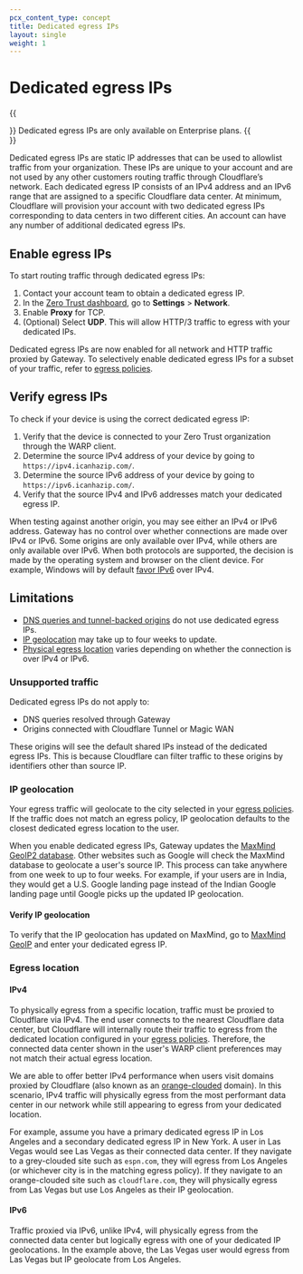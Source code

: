 ```yaml
---
pcx_content_type: concept
title: Dedicated egress IPs
layout: single
weight: 1
---
```


# Dedicated egress IPs

{{<Aside type="note">}}
Dedicated egress IPs are only available on Enterprise plans.
{{</Aside>}}

Dedicated egress IPs are static IP addresses that can be used to allowlist traffic from your organization. These IPs are unique to your account and are not used by any other customers routing traffic through Cloudflare’s network. Each dedicated egress IP consists of an IPv4 address and an IPv6 range that are assigned to a specific Cloudflare data center. At minimum, Cloudflare will provision your account with two dedicated egress IPs corresponding to data centers in two different cities. An account can have any number of additional dedicated egress IPs.

## Enable egress IPs

To start routing traffic through dedicated egress IPs:

1. Contact your account team to obtain a dedicated egress IP.
2. In the [Zero Trust dashboard](https://dash.teams.cloudflare.com), go to **Settings** > **Network**.
3. Enable **Proxy** for TCP.
4. (Optional) Select **UDP**. This will allow HTTP/3 traffic to egress with your dedicated IPs.

Dedicated egress IPs are now enabled for all network and HTTP traffic proxied by Gateway. To selectively enable dedicated egress IPs for a subset of your traffic, refer to [egress policies](/cloudflare-one/policies/filtering/dedicated-egress-ips/egress-policies/).

## Verify egress IPs

To check if your device is using the correct dedicated egress IP:

1. Verify that the device is connected to your Zero Trust organization through the WARP client.
2. Determine the source IPv4 address of your device by going to `https://ipv4.icanhazip.com/`.
3. Determine the source IPv6 address of your device by going to `https://ipv6.icanhazip.com/`.
4. Verify that the source IPv4 and IPv6 addresses match your dedicated egress IP.

When testing against another origin, you may see either an IPv4 or IPv6 address. Gateway has no control over whether connections are made over IPv4 or IPv6. Some origins are only available over IPv4, while others are only available over IPv6. When both protocols are supported, the decision is made by the operating system and browser on the client device. For example, Windows will by default [favor IPv6](https://docs.microsoft.com/en-us/troubleshoot/windows-server/networking/configure-ipv6-in-windows) over IPv4.

## Limitations

- [DNS queries and tunnel-backed origins](#unsupported-traffic) do not use dedicated egress IPs.
- [IP geolocation](#ip-geolocation) may take up to four weeks to update.
- [Physical egress location](#egress-location) varies depending on whether the connection is over IPv4 or IPv6.

### Unsupported traffic

Dedicated egress IPs do not apply to:

- DNS queries resolved through Gateway
- Origins connected with Cloudflare Tunnel or Magic WAN

These origins will see the default shared IPs instead of the dedicated egress IPs. This is because Cloudflare can filter traffic to these origins by identifiers other than source IP.

### IP geolocation

Your egress traffic will geolocate to the city selected in your [egress policies](/cloudflare-one/policies/filtering/dedicated-egress-ips/egress-policies/). If the traffic does not match an egress policy, IP geolocation defaults to the closest dedicated egress location to the user.

When you enable dedicated egress IPs, Gateway updates the [MaxMind GeoIP2 database](https://www.maxmind.com/en/geoip2-services-and-databases). Other websites such as Google will check the MaxMind database to geolocate a user's source IP. This process can take anywhere from one week to up to four weeks. For example, if your users are in India, they would get a U.S. Google landing page instead of the Indian Google landing page until Google picks up the updated IP geolocation.

#### Verify IP geolocation

To verify that the IP geolocation has updated on MaxMind, go to [MaxMind GeoIP](https://www.maxmind.com/en/geoip2-precision-demo) and enter your dedicated egress IP.

### Egress location

#### IPv4

To physically egress from a specific location, traffic must be proxied to Cloudflare via IPv4. The end user connects to the nearest Cloudflare data center, but Cloudflare will internally route their traffic to egress from the dedicated location configured in your [egress policies](/cloudflare-one/policies/filtering/dedicated-egress-ips/egress-policies/). Therefore, the connected data center shown in the user's WARP client preferences may not match their actual egress location.

We are able to offer better IPv4 performance when users visit domains proxied by Cloudflare (also known as an [orange-clouded](/dns/manage-dns-records/reference/proxied-dns-records/) domain). In this scenario, IPv4 traffic will physically egress from the most performant data center in our network while still appearing to egress from your dedicated location.

For example, assume you have a primary dedicated egress IP in Los Angeles and a secondary dedicated egress IP in New York. A user in Las Vegas would see Las Vegas as their connected data center. If they navigate to a grey-clouded site such as `espn.com`, they will egress from Los Angeles (or whichever city is in the matching egress policy). If they navigate to an orange-clouded site such as `cloudflare.com`, they will physically egress from Las Vegas but use Los Angeles as their IP geolocation.

#### IPv6

Traffic proxied via IPv6, unlike IPv4, will physically egress from the connected data center but logically egress with one of your dedicated IP geolocations. In the example above, the Las Vegas user would egress from Las Vegas but IP geolocate from Los Angeles.
